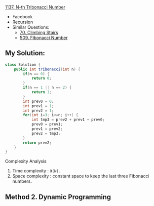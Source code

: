 [1137. N-th Tribonacci Number](https://leetcode.com/problems/n-th-tribonacci-number/)

* Facebook
* Recursion
* Similar Questions:
    * [70. Climbing Stairs](https://leetcode.com/problems/climbing-stairs/)
    * [509. Fibonacci Number](https://leetcode.com/problems/fibonacci-number/)

## My Solution:
```java
class Solution {
    public int tribonacci(int n) {
        if(n == 0) {
            return 0; 
        }
        if(n == 1 || n == 2) {
            return 1;
        }
        int prev0 = 0;
        int prev1 = 1;
        int prev2 = 1;
        for(int i=3; i<=n; i++) {
            int tmp3 = prev2 + prev1 + prev0;
            prev0 = prev1;
            prev1 = prev2;
            prev2 = tmp3;
        }
        return prev2;
    }
}
```
Complexity Analysis
1. Time complexity : `O(N)`.
2. Space complexity : constant space to keep the last three Fibonacci numbers. 


## Method 2. Dynamic Programming
